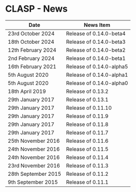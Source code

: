 # CLASP - News <!-- omit in toc -->


| Date                  | News Item                                             |
| --------------------- | ----------------------------------------------------- |
| 23rd October 2024     | Release of 0.14.0-beta4                               |
| 18th October 2024     | Release of 0.14.0-beta3                               |
| 12th February 2024    | Release of 0.14.0-beta2                               |
| 2nd February 2024     | Release of 0.14.0-beta1                               |
| 16th February 2021    | Release of 0.14.0-alpha5                              |
| 5th August 2020       | Release of 0.14.0-alpha1                              |
| 5th August 2020       | Release of 0.14.0-alpha0                              |
| 18th April 2019       | Release of 0.13.2                                     |
| 29th January 2017     | Release of 0.13.1                                     |
| 29th January 2017     | Release of 0.11.10                                    |
| 29th January 2017     | Release of 0.11.9                                     |
| 29th January 2017     | Release of 0.11.8                                     |
| 29th January 2017     | Release of 0.11.7                                     |
| 25th November 2016    | Release of 0.11.6                                     |
| 24th November 2016    | Release of 0.11.5                                     |
| 24th November 2016    | Release of 0.11.4                                     |
| 23rd November 2016    | Release of 0.11.3                                     |
| 28th September 2015   | Release of 0.11.2                                     |
| 9th September 2015    | Release of 0.11.1                                     |


<!-- ########################### end of file ########################### -->

